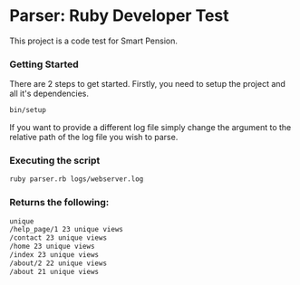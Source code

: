 # Parser: Ruby Developer Test

This project is a code test for Smart Pension. 

### Getting Started
There are 2 steps to get started. Firstly, you need to setup the project and
all it's dependencies.

```bash
bin/setup
```

If you want to provide a different log file simply change the argument to
the relative path of the log file you wish to parse.

### Executing the script

```bash
ruby parser.rb logs/webserver.log
```

### Returns the following:

```bash
unique
/help_page/1 23 unique views
/contact 23 unique views
/home 23 unique views
/index 23 unique views
/about/2 22 unique views
/about 21 unique views
```